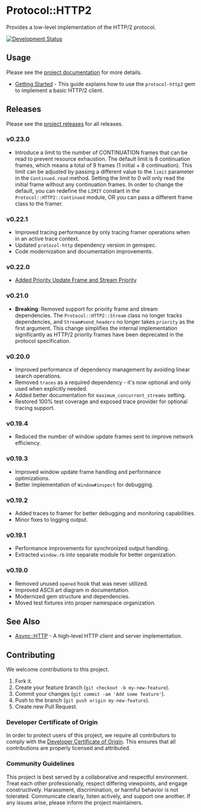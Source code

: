 # Protocol::HTTP2

Provides a low-level implementation of the HTTP/2 protocol.

[![Development Status](https://github.com/socketry/protocol-http2/workflows/Test/badge.svg)](https://github.com/socketry/protocol-http2/actions?workflow=Test)

## Usage

Please see the [project documentation](https://socketry.github.io/protocol-http2/) for more details.

  - [Getting Started](https://socketry.github.io/protocol-http2/guides/getting-started/index) - This guide explains how to use the `protocol-http2` gem to implement a basic HTTP/2 client.

## Releases

Please see the [project releases](https://socketry.github.io/protocol-http2/releases/index) for all releases.

### v0.23.0

  - Introduce a limit to the number of CONTINUATION frames that can be read to prevent resource exhaustion. The default limit is 8 continuation frames, which means a total of 9 frames (1 initial + 8 continuation). This limit can be adjusted by passing a different value to the `limit` parameter in the `Continued.read` method. Setting the limit to 0 will only read the initial frame without any continuation frames. In order to change the default, you can redefine the `LIMIT` constant in the `Protocol::HTTP2::Continued` module, OR you can pass a different frame class to the framer.

### v0.22.1

  - Improved tracing performance by only tracing framer operations when in an active trace context.
  - Updated `protocol-http` dependency version in gemspec.
  - Code modernization and documentation improvements.

### v0.22.0

  - [Added Priority Update Frame and Stream Priority](https://socketry.github.io/protocol-http2/releases/index#added-priority-update-frame-and-stream-priority)

### v0.21.0

  - **Breaking**: Removed support for priority frame and stream dependencies. The `Protocol::HTTP2::Stream` class no longer tracks dependencies, and `Stream#send_headers` no longer takes `priority` as the first argument. This change simplifies the internal implementation significantly as HTTP/2 priority frames have been deprecated in the protocol specification.

### v0.20.0

  - Improved performance of dependency management by avoiding linear search operations.
  - Removed `traces` as a required dependency - it's now optional and only used when explicitly needed.
  - Added better documentation for `maximum_concurrent_streams` setting.
  - Restored 100% test coverage and exposed trace provider for optional tracing support.

### v0.19.4

  - Reduced the number of window update frames sent to improve network efficiency.

### v0.19.3

  - Improved window update frame handling and performance optimizations.
  - Better implementation of `Window#inspect` for debugging.

### v0.19.2

  - Added traces to framer for better debugging and monitoring capabilities.
  - Minor fixes to logging output.

### v0.19.1

  - Performance improvements for synchronized output handling.
  - Extracted `window.rb` into separate module for better organization.

### v0.19.0

  - Removed unused `opened` hook that was never utilized.
  - Improved ASCII art diagram in documentation.
  - Modernized gem structure and dependencies.
  - Moved test fixtures into proper namespace organization.

## See Also

  - [Async::HTTP](https://github.com/socketry/async-http) - A high-level HTTP client and server implementation.

## Contributing

We welcome contributions to this project.

1.  Fork it.
2.  Create your feature branch (`git checkout -b my-new-feature`).
3.  Commit your changes (`git commit -am 'Add some feature'`).
4.  Push to the branch (`git push origin my-new-feature`).
5.  Create new Pull Request.

### Developer Certificate of Origin

In order to protect users of this project, we require all contributors to comply with the [Developer Certificate of Origin](https://developercertificate.org/). This ensures that all contributions are properly licensed and attributed.

### Community Guidelines

This project is best served by a collaborative and respectful environment. Treat each other professionally, respect differing viewpoints, and engage constructively. Harassment, discrimination, or harmful behavior is not tolerated. Communicate clearly, listen actively, and support one another. If any issues arise, please inform the project maintainers.
